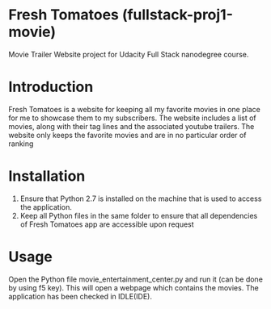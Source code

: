 # Fresh Tomatoes (fullstack-proj1-movie)
Movie Trailer Website project for Udacity Full Stack nanodegree course. 


# Introduction
Fresh Tomatoes is a website for keeping all my favorite movies in one place for me to showcase them to my subscribers.
The website includes a list of movies, along with their tag lines and the associated youtube trailers.
The website only keeps the favorite movies and are in no particular order of ranking


# Installation 
1. Ensure that Python 2.7 is installed on the machine that is used to access the application. 
2. Keep all Python files in the same folder to ensure that all dependencies of Fresh Tomatoes app are accessible upon request


# Usage
Open the Python file movie_entertainment_center.py and run it (can be done by using f5 key). 
This will open a webpage which contains the movies. The application has been checked in IDLE(IDE). 
